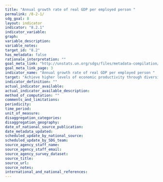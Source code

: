 ```yaml
---
title: "Annual growth rate of real GDP per employed person "
permalink: /8-2-1/
sdg_goal: 8
layout: indicator
indicator: "8.2.1"
indicator_variable: 
graph: 
variable_description: 
variable_notes: 
target_id: "8.2"
has_metadata: false
rationale_interpretation: ""
goal_meta_link: "http://unstats.un.org/sdgs/files/metadata-compilation/Metadata-Goal-8.pdf"
goal_meta_link_page: 3
indicator_name: "Annual growth rate of real GDP per employed person "
target: "Achieve higher levels of economic productivity through diversification, technological upgrading and innovation, including through a focus on high-value-added and labour-intensive sectors."
indicator_definition: ""
actual_indicator_available: 
actual_indicator_available_description: 
method_of_computation: ""
comments_and_limitations: 
periodicity: 
time_period: 
unit_of_measure: 
disaggregation_categories: 
disaggregation_geography: 
date_of_national_source_publication: 
date_metadata_updated: 
scheduled_update_by_national_source: 
scheduled_update_by_SDG_team: 
source_agency_staff_name: 
source_agency_staff_email: 
source_agency_survey_dataset: 
source_title: 
source_url: 
source_notes: 
international_and_national_references: 
---
```


